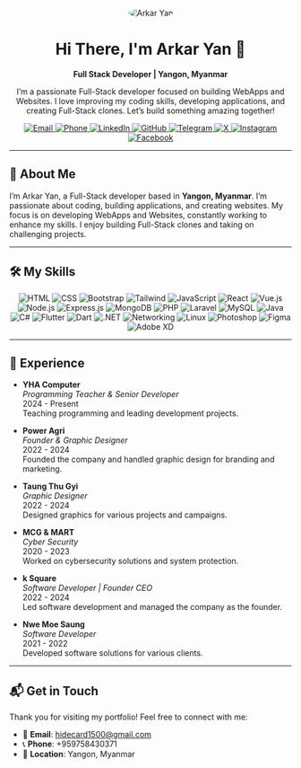 <p align="center">
  <img src="https://previews.dropbox.com/p/thumb/ACnlcUkxJN71ROoyK8M5pGyF2JTnOFMHf57bQAD_OoP4J7TBU92g8wVX0TtedT1cve4EpZ4lSg1Kj1S9SDonJuMJ3DN37h_ayikqL-3bEpF0AqrUph8oF8hvl4q1fiQhJFi1H3i2ikDzKESe76ffwVSMNq4w4vGmds6x7iWLnMTxM-QZ0OAIFPSDLMf5-qkvOUiMovEt7rmAqUiX3S4XfeqQ1kDxRjjIjnnU3LHYhZoNbJ4ryEI1-1DAzzstgvcdP3_s1NNoOfjuNKZctbgtyerhtGiA351cRSmIL6I_jXB8L__rDzWLopCGBI5nTIyAh1I/p.jpeg" alt="Arkar Yan" style="border-radius: 50%;"/>
</p>

<h1 align="center">Hi There, I'm Arkar Yan 👋</h1>

<p align="center">
  <strong>Full Stack Developer | Yangon, Myanmar</strong>
</p>

<p align="center">
  I’m a passionate Full-Stack developer focused on building WebApps and Websites. I love improving my coding skills, developing applications, and creating Full-Stack clones. Let’s build something amazing together!
</p>

<p align="center">
  <a href="mailto:hidecard1500@gmail.com">
    <img src="https://img.shields.io/badge/Email-hidecard1500@gmail.com-D14836?style=flat-square&logo=gmail&logoColor=white" alt="Email"/>
  </a>
  <a href="tel:+959758430371">
    <img src="https://img.shields.io/badge/Phone-+959758430371-25D366?style=flat-square&logo=whatsapp&logoColor=white" alt="Phone"/>
  </a>
  <a href="https://www.linkedin.com/in/arkar-yan-6128a0291/" target="_blank">
    <img src="https://img.shields.io/badge/LinkedIn-Arkar_Yan-0077B5?style=flat-square&logo=linkedin&logoColor=white" alt="LinkedIn"/>
  </a>
  <a href="https://github.com/hidecard" target="_blank">
    <img src="https://img.shields.io/badge/GitHub-ArkarYan-181717?style=flat-square&logo=github&logoColor=white" alt="GitHub"/>
  </a>
  <a href="https://t.me/hidecard1" target="_blank">
    <img src="https://img.shields.io/badge/Telegram-ArkarYan-0088CC?style=flat-square&logo=telegram&logoColor=white" alt="Telegram"/>
  </a>
  <a href="https://x.com/hidecard969" target="_blank">
    <img src="https://img.shields.io/badge/X-ArkarYan-000000?style=flat-square&logo=x&logoColor=white" alt="X"/>
  </a>
  <a href="https://www.instagram.com/hidecard" target="_blank">
    <img src="https://img.shields.io/badge/Instagram-ArkarYan-E4405F?style=flat-square&logo=instagram&logoColor=white" alt="Instagram"/>
  </a>
  <a href="https://www.facebook.com/hidecard969" target="_blank">
    <img src="https://img.shields.io/badge/Facebook-ArkarYan-1877F2?style=flat-square&logo=facebook&logoColor=white" alt="Facebook"/>
  </a>
</p>

---

## 🚀 About Me
I’m Arkar Yan, a Full-Stack developer based in **Yangon, Myanmar**. I’m passionate about coding, building applications, and creating websites. My focus is on developing WebApps and Websites, constantly working to enhance my skills. I enjoy building Full-Stack clones and taking on challenging projects.
  

---

## 🛠️ My Skills
<p align="center">
  <img src="https://img.shields.io/badge/HTML-E34F26?style=flat-square&logo=html5&logoColor=white" alt="HTML"/>
  <img src="https://img.shields.io/badge/CSS-1572B6?style=flat-square&logo=css3&logoColor=white" alt="CSS"/>
  <img src="https://img.shields.io/badge/Bootstrap-7952B3?style=flat-square&logo=bootstrap&logoColor=white" alt="Bootstrap"/>
  <img src="https://img.shields.io/badge/Tailwind-38B2AC?style=flat-square&logo=tailwind-css&logoColor=white" alt="Tailwind"/>
  <img src="https://img.shields.io/badge/JavaScript-F7DF1E?style=flat-square&logo=javascript&logoColor=black" alt="JavaScript"/>
  <img src="https://img.shields.io/badge/React-61DAFB?style=flat-square&logo=react&logoColor=black" alt="React"/>
  <img src="https://img.shields.io/badge/Vue.js-4FC08D?style=flat-square&logo=vue.js&logoColor=white" alt="Vue.js"/>
  <img src="https://img.shields.io/badge/Node.js-339933?style=flat-square&logo=node.js&logoColor=white" alt="Node.js"/>
  <img src="https://img.shields.io/badge/Express.js-000000?style=flat-square&logo=express&logoColor=white" alt="Express.js"/>
  <img src="https://img.shields.io/badge/MongoDB-47A248?style=flat-square&logo=mongodb&logoColor=white" alt="MongoDB"/>
  <img src="https://img.shields.io/badge/PHP-777BB4?style=flat-square&logo=php&logoColor=white" alt="PHP"/>
  <img src="https://img.shields.io/badge/Laravel-FF2D20?style=flat-square&logo=laravel&logoColor=white" alt="Laravel"/>
  <img src="https://img.shields.io/badge/MySQL-4479A1?style=flat-square&logo=mysql&logoColor=white" alt="MySQL"/>
  <img src="https://img.shields.io/badge/Java-007396?style=flat-square&logo=java&logoColor=white" alt="Java"/>
  <img src="https://img.shields.io/badge/C%23-239120?style=flat-square&logo=c-sharp&logoColor=white" alt="C#"/>
  <img src="https://img.shields.io/badge/Flutter-02569B?style=flat-square&logo=flutter&logoColor=white" alt="Flutter"/>
  <img src="https://img.shields.io/badge/Dart-0175C2?style=flat-square&logo=dart&logoColor=white" alt="Dart"/>
  <img src="https://img.shields.io/badge/.NET-512BD4?style=flat-square&logo=dotnet&logoColor=white" alt=".NET"/>
  <img src="https://img.shields.io/badge/Networking-FF6F61?style=flat-square&logo=network-wired&logoColor=white" alt="Networking"/>
  <img src="https://img.shields.io/badge/Linux-FCC624?style=flat-square&logo=linux&logoColor=black" alt="Linux"/>
  <img src="https://img.shields.io/badge/Photoshop-31A8FF?style=flat-square&logo=adobe-photoshop&logoColor=white" alt="Photoshop"/>
  <img src="https://img.shields.io/badge/Figma-F24E1E?style=flat-square&logo=figma&logoColor=white" alt="Figma"/>
  <img src="https://img.shields.io/badge/Adobe_XD-FF61F6?style=flat-square&logo=adobe-xd&logoColor=white" alt="Adobe XD"/>
</p>

---

## 💼 Experience
- **YHA Computer**  
  *Programming Teacher & Senior Developer*  
  2024 - Present  
  Teaching programming and leading development projects.

- **Power Agri**  
  *Founder & Graphic Designer*  
  2022 - 2024  
  Founded the company and handled graphic design for branding and marketing.

- **Taung Thu Gyi**  
  *Graphic Designer*  
  2022 - 2024  
  Designed graphics for various projects and campaigns.

- **MCG & MART**  
  *Cyber Security*  
  2020 - 2023  
  Worked on cybersecurity solutions and system protection.

- **k Square**  
  *Software Developer | Founder CEO*  
  2022 - 2024  
  Led software development and managed the company as the founder.

- **Nwe Moe Saung**  
  *Software Developer*  
  2021 - 2022  
  Developed software solutions for various clients.

---

## 📬 Get in Touch
Thank you for visiting my portfolio! Feel free to connect with me:

- 📧 **Email**: [hidecard1500@gmail.com](mailto:hidecard1500@gmail.com)  
- 📞 **Phone**: +959758430371  
- 📍 **Location**: Yangon, Myanmar  
